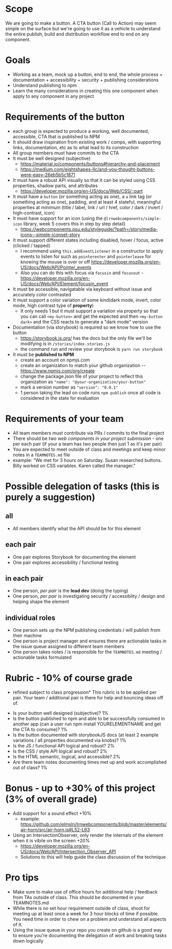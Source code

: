 # Scope
We are going to make a button. A CTA button (Call to Action) may seem simple on the surface but we're going to use it as a vehicle to understand the entire publish, build and distribution workflow end to end on any component.

# Goals
- Working as a team, mock up a button, end to end, the whole process + documentation + accessibility + security + publishing considerations
- Understand publishing to npm
- Learn the many considerations in creating this one component when apply to any component in any project

# Requirements of the button
- each group is expected to produce a working, well documented, accessible, CTA that is published to NPM
- It should draw inspiration from existing work / comps, with supporting links, documentation, etc as to what lead to its construction
- All group members must have commits to the CTA
- It must be well designed (subjective)
  - https://material.io/components/buttons#hierarchy-and-placement
  - https://medium.com/eightshapes-llc/and-you-thought-buttons-were-easy-26eb5b5c1871
- It must have a robust API visually so that it can be styled using CSS properties, shadow parts, and attributes
  - https://developer.mozilla.org/en-US/docs/Web/CSS/::part 
- It must have a `button` (or something acting as one), a `a` link tag (or something acting as one), padding, and at least 4 stateful, meaningful properties at minimum (title / label, link / url / href, color / dark / invert / high-contrast, icon)
- It must have support for an icon (using the `@lrnwebcomponents/simple-icon` library, week 5 covers this in step by step detail)
  - https://webcomponents.psu.edu/styleguide/?path=/story/media-icons--simple-iconset-story
- It must support different states including disabled, hover / focus, active (clicked / tapped)
  - I recommend using `this.addEventListener` in a constructor to apply events to listen for such as `pointerenter` and `pointerleave` for knowing the mouse is over or off https://developer.mozilla.org/en-US/docs/Web/API/Pointer_events
  - Also you can do this with focus via `focusin` and `focusout` - https://developer.mozilla.org/en-US/docs/Web/API/Element/focusin_event
- It must be accessible, navigatable via keyboard without issue and accurately color contrasted
- It must support a color variation of some kind(dark mode, invert, color mode, high contrast type of **property**)
  - It only needs 1 but it must support a variation via property so that you can call `<my-button>` and get the expected and then `<my-button dark>` and the CSS reacts to generate a "dark mode" version
- Documentation (via storybook) is required so we know how to use the button
  - https://storybook.js.org/ has the docs but the only file we'll be modifying is in `/stories/index.stories.js`
  - the command run and review your storybook is `yarn run storybook`
- It must be **published to NPM**
  - create an account on npmjs.com
  - create an organization to match your github organization -- https://www.npmjs.com/org/create
  - change the package.json file of your project to reflect this organization as `"name": "@your-organization/your-button"`
  - mark a version number as `"version": "0.0.1"`
  - 1 person taking the lead on code runs `npm publish` once all code is considered in the state for evaluation
 
 # Requirements of your team
- All team members must contribute via PRs / commits to the final project
- There should be *two web components in your project submission* - one per each pair (if your a team has two people then just 1 as it's per pair)
- You are expected to meet outside of class and meetings and keep minor notes in a `TEAMNOTES.md` file
 - example: "We met for 3 hours on Saturday. Susan researched buttons. Billy worked on CSS variables. Karen called the manager."
  
# Possible delegation of tasks (this is purely a suggestion)
## all
- All members identify what the API should be for this element
## each pair
- One pair explores Storybook for documenting the element
- One pair explores accessibility / functional testing
## in each pair
- One person, *per pair* is the **lead dev** (doing the typing)
- One person, *per pair* is investigating security / accessiblity / design and helping shape the element
## individual roles
- One person sets up the NPM publishing credentials / will publish from their machine
- One person is project manager and ensures there are actionable tasks in the issue queue assigned to different team members
- One person takes notes / is responsible for the `TEAMNOTES.md` meeting / actionable tasks formulated

# Rubric - 10% of course grade
* refined subject to class progression*
This rubric is to be applied per pair. Your team / additional pair is there for help and bouncing ideas off of.
- Is your button well designed (subjective)? 1%
- Is the button published to npm and able to be successfully consumed in another app (can a user run npm install YOURELEMENTNAME and get the CTA to consume)? 1%
- Is the button documented with storybookJS docs (at least 2 example variations / all properties documented via knobs)? 1%
- Is the JS / functional API logical and robust? 2%
- Is the CSS / style API logical and robust? 2%
- Is the HTML semantic, logical, and accessible? 2%
- Are there team notes documenting times met up and work accomplished out of class? 1%

# Bonus - up to +30% of this project (3% of overall grade)
- Add support for a sound effect +10%
  - example: https://github.com/elmsln/lrnwebcomponents/blob/master/elements/air-horn/src/air-horn.js#L52-L63
- Using an IntersectionObserver, only render the internals of the element when it is vibile on the screen +20%
  - https://developer.mozilla.org/en-US/docs/Web/API/Intersection_Observer_API
  - Solutions to this will help guide the class discussion of the technique

# Pro tips
- Make sure to make use of office hours for additional help / feedback from TAs outside of class. This should be documented in your TEAMNOTES.md
- While there is no set hour requirement outside of class, shoot for meeting up at least once a week for 3 hour blocks of time if possible. You need time in order to chew on a problem and understand all aspects of it.
- Using the issue queue in your repo you create on github is a good way to ensure you're documenting the delegation of work and breaking tasks down logically
